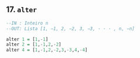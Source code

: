 ## 17. `alter`
```hs
--IN : Inteiro n
--OUT: Lista [1, −1, 2, −2, 3, −3, · · · , n, −n]

alter 1 = [1,-1]
alter 2 = [1,-1,2,-2]
alter 4 = [1,-1,2,-2,3,-3,4,-4]
```
